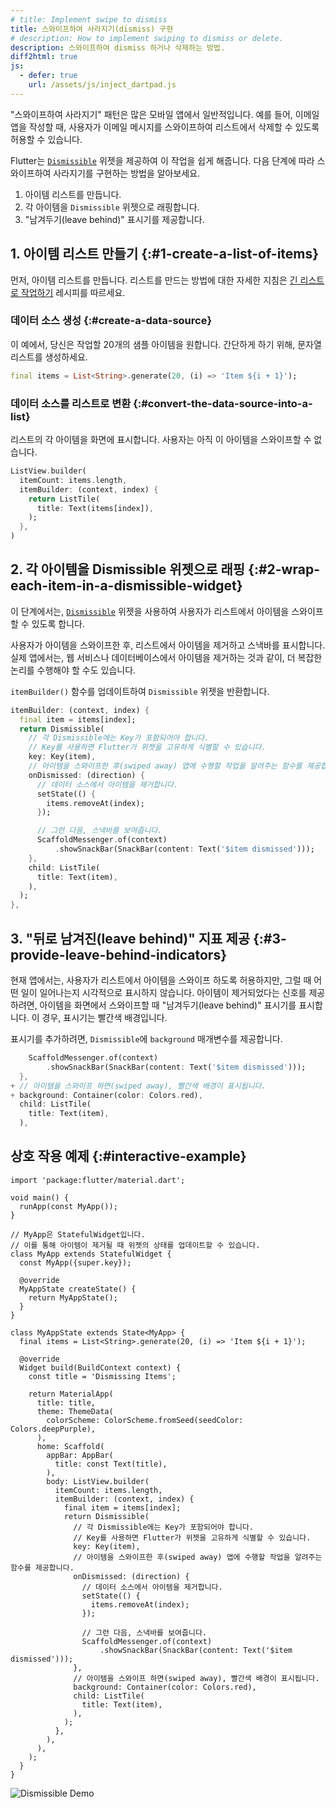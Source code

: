 ```yaml
---
# title: Implement swipe to dismiss
title: 스와이프하여 사라지기(dismiss) 구현
# description: How to implement swiping to dismiss or delete.
description: 스와이프하여 dismiss 하거나 삭제하는 방법.
diff2html: true
js:
  - defer: true
    url: /assets/js/inject_dartpad.js
---
```


<?code-excerpt path-base="cookbook/gestures/dismissible"?>

"스와이프하여 사라지기" 패턴은 많은 모바일 앱에서 일반적입니다. 
예를 들어, 이메일 앱을 작성할 때, 사용자가 이메일 메시지를 스와이프하여 리스트에서 삭제할 수 있도록 허용할 수 있습니다.

Flutter는 [`Dismissible`][] 위젯을 제공하여 이 작업을 쉽게 해줍니다. 
다음 단계에 따라 스와이프하여 사라지기를 구현하는 방법을 알아보세요.

  1. 아이템 리스트를 만듭니다.
  2. 각 아이템을 `Dismissible` 위젯으로 래핑합니다.
  3. "남겨두기(leave behind)" 표시기를 제공합니다.

## 1. 아이템 리스트 만들기 {:#1-create-a-list-of-items}

먼저, 아이템 리스트를 만듭니다. 
리스트를 만드는 방법에 대한 자세한 지침은 [긴 리스트로 작업하기][Working with long lists] 레시피를 따르세요.

### 데이터 소스 생성 {:#create-a-data-source}

이 예에서, 당신은 작업할 20개의 샘플 아이템을 원합니다. 간단하게 하기 위해, 문자열 리스트를 생성하세요.

<?code-excerpt "lib/main.dart (Items)"?>
```dart
final items = List<String>.generate(20, (i) => 'Item ${i + 1}');
```

### 데이터 소스를 리스트로 변환 {:#convert-the-data-source-into-a-list}

리스트의 각 아이템을 화면에 표시합니다. 사용자는 아직 이 아이템을 스와이프할 수 없습니다.

<?code-excerpt "lib/step1.dart (ListView)" replace="/^body: //g;/^\),$/)/g"?>
```dart
ListView.builder(
  itemCount: items.length,
  itemBuilder: (context, index) {
    return ListTile(
      title: Text(items[index]),
    );
  },
)
```

## 2. 각 아이템을 Dismissible 위젯으로 래핑 {:#2-wrap-each-item-in-a-dismissible-widget}

이 단계에서는, [`Dismissible`][] 위젯을 사용하여 사용자가 리스트에서 아이템을 스와이프할 수 있도록 합니다.

사용자가 아이템을 스와이프한 후, 리스트에서 아이템을 제거하고 스낵바를 표시합니다. 
실제 앱에서는, 웹 서비스나 데이터베이스에서 아이템을 제거하는 것과 같이, 더 복잡한 논리를 수행해야 할 수도 있습니다.

`itemBuilder()` 함수를 업데이트하여 `Dismissible` 위젯을 반환합니다.

<?code-excerpt "lib/step2.dart (Dismissible)"?>
```dart
itemBuilder: (context, index) {
  final item = items[index];
  return Dismissible(
    // 각 Dismissible에는 Key가 포함되어야 합니다. 
    // Key를 사용하면 Flutter가 위젯을 고유하게 식별할 수 있습니다.
    key: Key(item),
    // 아이템을 스와이프한 후(swiped away) 앱에 수행할 작업을 알려주는 함수를 제공합니다.
    onDismissed: (direction) {
      // 데이터 소스에서 아이템을 제거합니다.
      setState(() {
        items.removeAt(index);
      });

      // 그런 다음, 스낵바를 보여줍니다.
      ScaffoldMessenger.of(context)
          .showSnackBar(SnackBar(content: Text('$item dismissed')));
    },
    child: ListTile(
      title: Text(item),
    ),
  );
},
```

## 3. "뒤로 남겨진(leave behind)" 지표 제공 {:#3-provide-leave-behind-indicators}

현재 앱에서는, 사용자가 리스트에서 아이템을 스와이프 하도록 허용하지만, 그럴 때 어떤 일이 일어나는지 시각적으로 표시하지 않습니다. 
아이템이 제거되었다는 신호를 제공하려면, 아이템을 화면에서 스와이프할 때 "남겨두기(leave behind)" 표시기를 표시합니다. 
이 경우, 표시기는 빨간색 배경입니다.

표시기를 추가하려면, `Dismissible`에 `background` 매개변수를 제공합니다.


```dart diff
    ScaffoldMessenger.of(context)
        .showSnackBar(SnackBar(content: Text('$item dismissed')));
  },
+ // 아이템을 스와이프 하면(swiped away), 빨간색 배경이 표시됩니다.
+ background: Container(color: Colors.red),
  child: ListTile(
    title: Text(item),
  ),
```

## 상호 작용 예제 {:#interactive-example}

<?code-excerpt "lib/main.dart"?>
```dartpad title="Flutter Swipe to Dismiss hands-on example in DartPad" run="true"
import 'package:flutter/material.dart';

void main() {
  runApp(const MyApp());
}

// MyApp은 StatefulWidget입니다. 
// 이를 통해 아이템이 제거될 때 위젯의 상태를 업데이트할 수 있습니다.
class MyApp extends StatefulWidget {
  const MyApp({super.key});

  @override
  MyAppState createState() {
    return MyAppState();
  }
}

class MyAppState extends State<MyApp> {
  final items = List<String>.generate(20, (i) => 'Item ${i + 1}');

  @override
  Widget build(BuildContext context) {
    const title = 'Dismissing Items';

    return MaterialApp(
      title: title,
      theme: ThemeData(
        colorScheme: ColorScheme.fromSeed(seedColor: Colors.deepPurple),
      ),
      home: Scaffold(
        appBar: AppBar(
          title: const Text(title),
        ),
        body: ListView.builder(
          itemCount: items.length,
          itemBuilder: (context, index) {
            final item = items[index];
            return Dismissible(
              // 각 Dismissible에는 Key가 포함되어야 합니다. 
              // Key를 사용하면 Flutter가 위젯을 고유하게 식별할 수 있습니다.
              key: Key(item),
              // 아이템을 스와이프한 후(swiped away) 앱에 수행할 작업을 알려주는 함수를 제공합니다.
              onDismissed: (direction) {
                // 데이터 소스에서 아이템을 제거합니다.
                setState(() {
                  items.removeAt(index);
                });

                // 그런 다음, 스낵바를 보여줍니다.
                ScaffoldMessenger.of(context)
                    .showSnackBar(SnackBar(content: Text('$item dismissed')));
              },
              // 아이템을 스와이프 하면(swiped away), 빨간색 배경이 표시됩니다.
              background: Container(color: Colors.red),
              child: ListTile(
                title: Text(item),
              ),
            );
          },
        ),
      ),
    );
  }
}
```

<noscript>
  <img src="/assets/images/docs/cookbook/dismissible.gif" alt="Dismissible Demo" class="site-mobile-screenshot" />
</noscript>


[`Dismissible`]: {{site.api}}/flutter/widgets/Dismissible-class.html
[Working with long lists]: /cookbook/lists/long-lists
